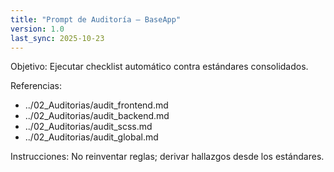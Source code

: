 ```yaml
---
title: "Prompt de Auditoría — BaseApp"
version: 1.0
last_sync: 2025-10-23
---
```


Objetivo: Ejecutar checklist automático contra estándares consolidados.

Referencias:
- ../02_Auditorias/audit_frontend.md
- ../02_Auditorias/audit_backend.md
- ../02_Auditorias/audit_scss.md
- ../02_Auditorias/audit_global.md

Instrucciones: No reinventar reglas; derivar hallazgos desde los estándares.
